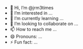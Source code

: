 - 👋 Hi, I’m @jrm3times
- 👀 I’m interested in ...
- 🌱 I’m currently learning ...
- 💞️ I’m looking to collaborate on ...
- 📫 How to reach me ...
- 😄 Pronouns: ...
- ⚡ Fun fact: ...

<!---
jrm3times/jrm3times is a ✨ special ✨ repository because its `README.md` (this file) appears on your GitHub profile.
You can click the Preview link to take a look at your changes.
--->

